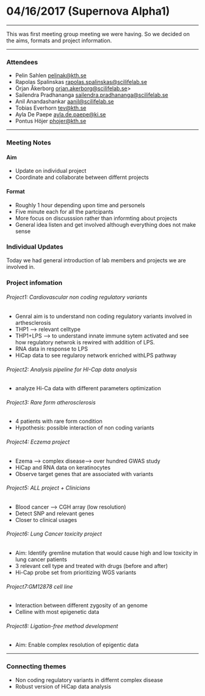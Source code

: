 # 04/16/2017 (Supernova Alpha1)

___

This was first meeting group meeting we were having. So we decided on the aims, formats and project information.

___


### Attendees
* Pelin Sahlen pelinak@kth.se
* Rapolas Spalinskas rapolas.spalinskas@scilifelab.se
* Örjan Åkerborg orjan.akerborg@scilifelab.se>
* Sailendra Pradhananga sailendra.pradhananga@scilifelab.se
* Anil Anandashankar aanil@scilifelab.se
* Tobias Everhorn tev@kth.se
* Ayla De Paepe ayla.de.paepe@ki.se
* Pontus Höjer phojer@kth.se

___

### Meeting Notes

#### Aim
 * Update on individual project
 * Coordinate and collaborate between differnt projects 
 
#### Format
  * Roughly 1 hour depending upon time and personels
  * Five minute each for all the partcipants 
  * More focus on discusssion rather than informting about projects
  * General idea listen and get involved although everything does not make sense
  
### Individual Updates
   Today we had general introduction of lab members and projects we are involved in.
  
### Project infomation

###### Project1: Cardiovascular non coding regulatory variants

* Genral aim is to understand non coding regulatory variants involved in arthesclerosis
* THP1 --> relevant celltype
* THP1+LPS --> to understand innate immune sytem activated and see how regulatory netwrok is rewired with addition of LPS.
* RNA data in response to LPS
* HiCap data to see regularoy network enriched withLPS pathway

###### Project2: Analysis pipeline for HI-Cap data analysis

*  analyze Hi-Ca data with different parameters optimization

###### Project3: Rare form atherosclerosis

* 4 patients with rare form condition
* Hypothesis: possible interaction of non coding variants

###### Project4: Eczema project 

* Ezema —> complex disease—> over hundred GWAS study
* HiCap and RNA data on keratinocytes
* Observe target genes that are associated with variants 

###### Project5: ALL project + Clinicians

* Blood cancer —> CGH array (low resolution)
* Detect SNP and relevant genes 
* Closer to clinical usages


###### Project6: Lung Cancer toxicity project

* Aim: Identify gremline mutation that would cause high and low toxicity in lung cancer patients
* 3 relevant cell type and treated with drugs (before and after)
* Hi-Cap probe set from prioritizing WGS variants 

###### Project7:GM12878 cell line

* Interaction between different zygosity of an genome
* Celline with most epigenetic data 

###### Project8: Ligation-free method development

* Aim: Enable complex resolution of epigentic data

___
### Connecting themes
 
 * Non coding regulatory variants in differnt complex disease
 * Robust version of HiCap data analysis 


